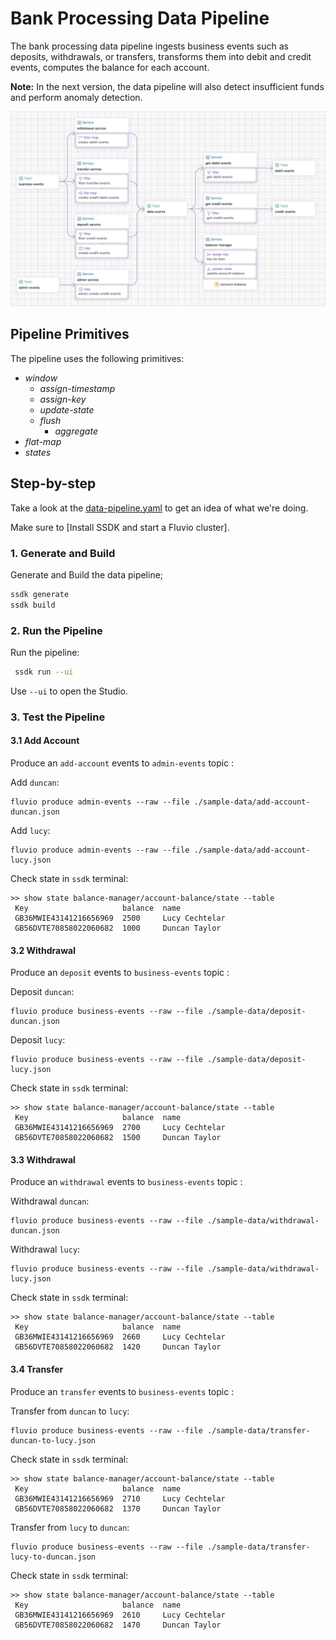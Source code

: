 # Bank Processing Data Pipeline

The bank processing data pipeline ingests business events such as deposits, withdrawals, or transfers, transforms them into debit and credit events, computes the balance for each account. 

**Note:** In the next version, the data pipeline will also detect insufficient funds and perform anomaly detection.


<p align="center">
 <img width="700" src="img/bank-processing.jpg">
</p>

## Pipeline Primitives

The pipeline uses the following primitives:
* _window_
  * _assign-timestamp_
  * _assign-key_
  * _update-state_
  * _flush_ 
    * _aggregate_
* _flat-map_
* _states_


## Step-by-step

Take a look at the [data-pipeline.yaml](./data-pipeline.yaml) to get an idea of what we're doing.

Make sure to [Install SSDK and start a Fluvio cluster].

### 1. Generate and Build

Generate and Build the data pipeline;

```bash
ssdk generate
ssdk build
```

### 2. Run the Pipeline

Run the pipeline:

```bash
 ssdk run --ui
```

Use `--ui` to open the Studio.


### 3. Test the Pipeline

#### 3.1 Add Account

Produce an `add-account` events to `admin-events` topic :

Add `duncan`:
```
fluvio produce admin-events --raw --file ./sample-data/add-account-duncan.json
```

Add `lucy`:
```
fluvio produce admin-events --raw --file ./sample-data/add-account-lucy.json
```

Check state in `ssdk` terminal:

```
>> show state balance-manager/account-balance/state --table
 Key                     balance  name           
 GB36MWIE43141216656969  2500     Lucy Cechtelar 
 GB56DVTE70858022060682  1000     Duncan Taylor
```

#### 3.2 Withdrawal

Produce an `deposit` events to `business-events` topic :

Deposit `duncan`:

```
fluvio produce business-events --raw --file ./sample-data/deposit-duncan.json 
```

Deposit `lucy`:

```
fluvio produce business-events --raw --file ./sample-data/deposit-lucy.json  
```

Check state in `ssdk` terminal:

```
>> show state balance-manager/account-balance/state --table
 Key                     balance  name           
 GB36MWIE43141216656969  2700     Lucy Cechtelar 
 GB56DVTE70858022060682  1500     Duncan Taylor  
```

#### 3.3 Withdrawal

Produce an `withdrawal` events to `business-events` topic :

Withdrawal `duncan`:

```
fluvio produce business-events --raw --file ./sample-data/withdrawal-duncan.json 
```

Withdrawal `lucy`:

```
fluvio produce business-events --raw --file ./sample-data/withdrawal-lucy.json  
```

Check state in `ssdk` terminal:

```
>> show state balance-manager/account-balance/state --table
 Key                     balance  name           
 GB36MWIE43141216656969  2660     Lucy Cechtelar 
 GB56DVTE70858022060682  1420     Duncan Taylor
```

#### 3.4 Transfer

Produce an `transfer` events to `business-events` topic :

Transfer from `duncan` to `lucy`:

```
fluvio produce business-events --raw --file ./sample-data/transfer-duncan-to-lucy.json 
```

Check state in `ssdk` terminal:

```
>> show state balance-manager/account-balance/state --table
 Key                     balance  name           
 GB36MWIE43141216656969  2710     Lucy Cechtelar 
 GB56DVTE70858022060682  1370     Duncan Taylor 
```

Transfer from `lucy` to `duncan`:

```
fluvio produce business-events --raw --file ./sample-data/transfer-lucy-to-duncan.json 
```

Check state in `ssdk` terminal:

```
>> show state balance-manager/account-balance/state --table
 Key                     balance  name           
 GB36MWIE43141216656969  2610     Lucy Cechtelar 
 GB56DVTE70858022060682  1470     Duncan Taylor  
```


[Install SSDK & Start a Cluster]: /README.MD#prerequisites
